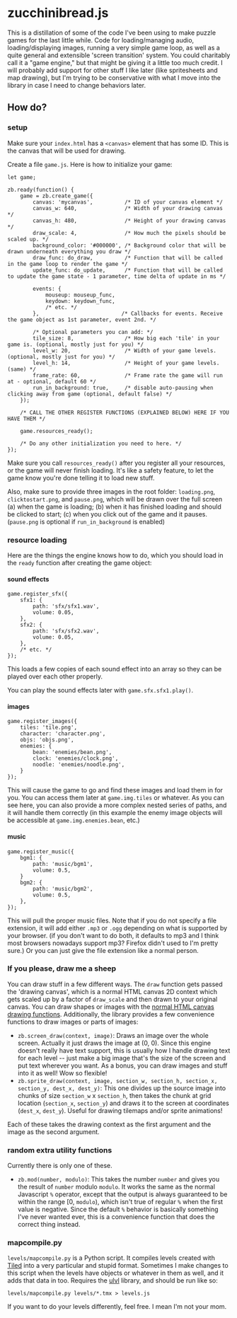 # zucchinibread.js

This is a distillation of some of the code I've been using to make puzzle games for the last little while. Code for loading/managing audio, loading/displaying images, running a very simple game loop, as well as a quite general and extensible 'screen transition' system. You could charitably call it a "game engine," but that might be giving it a little too much credit. I will probably add support for other stuff I like later (like spritesheets and map drawing), but I'm trying to be conservative with what I move into the library in case I need to change behaviors later.

## How do?

### setup

Make sure your `index.html` has a `<canvas>` element that has some ID. This is the canvas that will be used for drawing.

Create a file `game.js`. Here is how to initialize your game:

```
let game;

zb.ready(function() {
    game = zb.create_game({
        canvas: 'mycanvas',          /* ID of your canvas element */
        canvas_w: 640,               /* Width of your drawing canvas */
        canvas_h: 480,               /* Height of your drawing canvas */
        draw_scale: 4,               /* How much the pixels should be scaled up. */
        background_color: '#000000', /* Background color that will be drawn underneath everything you draw */
        draw_func: do_draw,          /* Function that will be called in the game loop to render the game */
        update_func: do_update,      /* Function that will be called to update the game state - 1 parameter, time delta of update in ms */

        events: {
            mouseup: mouseup_func,
            keydown: keydown_func,
            /* etc. */
        },                          /* Callbacks for events. Receive the game object as 1st parameter, event 2nd. */

        /* Optional parameters you can add: */
        tile_size: 8,                /* How big each 'tile' in your game is. (optional, mostly just for you) */
        level_w: 20,                 /* Width of your game levels. (optional, mostly just for you) */
        level_h: 14,                 /* Height of your game levels. (same) */
        frame_rate: 60,              /* Frame rate the game will run at - optional, default 60 */
        run_in_background: true,     /* disable auto-pausing when clicking away from game (optional, default false) */
    });

    /* CALL THE OTHER REGISTER FUNCTIONS (EXPLAINED BELOW) HERE IF YOU HAVE THEM */

    game.resources_ready();

    /* Do any other initialization you need to here. */
});
```

Make sure you call `resources_ready()` after you register all your resources, or the game will never finish loading. It's like a safety feature, to let the game know you're done telling it to load new stuff.

Also, make sure to provide three images in the root folder: `loading.png`, `clicktostart.png`, and `pause.png`, which will be drawn over the full screen (a) when the game is loading; (b) when it has finished loading and should be clicked to start; (c) when you click out of the game and it pauses. (`pause.png` is optional if `run_in_background` is enabled)

### resource loading

Here are the things the engine knows how to do, which you should load in the `ready` function after creating the game object:

#### sound effects

```
game.register_sfx({
    sfx1: {
        path: 'sfx/sfx1.wav',
        volume: 0.05,
    },
    sfx2: {
        path: 'sfx/sfx2.wav',
        volume: 0.05,
    },
    /* etc. */
});
```

This loads a few copies of each sound effect into an array so they can be played over each other properly.

You can play the sound effects later with `game.sfx.sfx1.play()`.

#### images

```
game.register_images({
    tiles: 'tile.png',
    character: 'character.png',
    objs: 'objs.png',
    enemies: {
        bean: 'enemies/bean.png',
        clock: 'enemies/clock.png',
        noodle: 'enemies/noodle.png',
    }
});
```

This will cause the game to go and find these images and load them in for you. You can access them later at `game.img.tiles` or whatever. As you can see here, you can also provide a more complex nested series of paths, and it will handle them correctly (in this example the enemy image objects will be accessible at `game.img.enemies.bean`, etc.)

#### music

```
game.register_music({
    bgm1: {
        path: 'music/bgm1',
        volume: 0.5,
    }
    bgm2: {
        path: 'music/bgm2',
        volume: 0.5,
    },
});
```

This will pull the proper music files. Note that if you do not specify a file extension, it will add either `.mp3` or `.ogg` depending on what is supported by your browser. (if you don't want to do both, it defaults to mp3 and I think most browsers nowadays support mp3? Firefox didn't used to I'm pretty sure.) Or you can just give the file extension like a normal person.

### If you please, draw me a sheep

You can draw stuff in a few different ways. The `draw` function gets passed the 'drawing canvas', which is a normal HTML canvas 2D context which gets scaled up by a factor of `draw_scale` and then drawn to your original canvas. You can draw shapes or images with the [normal HTML canvas drawing functions](https://developer.mozilla.org/en-US/docs/Web/API/Canvas_API/Tutorial). Additionally, the library provides a few convenience functions to draw images or parts of images:

* `zb.screen_draw(context, image)`: Draws an image over the whole screen. Actually it just draws the image at (0, 0). Since this engine doesn't really have text support, this is usually how I handle drawing text for each level -- just make a big image that's the size of the screen and put text wherever you want. As a bonus, you can draw images and stuff into it as well! Wow so flexible!
* `zb.sprite_draw(context, image, section_w, section_h, section_x, section_y, dest_x, dest_y)`: This one divides up the source image into chunks of size `section_w` x `section_h`, then takes the chunk at grid location (`section_x`, `section_y`) and draws it to the screen at coordinates (`dest_x`, `dest_y`). Useful for drawing tilemaps and/or sprite animations!

Each of these takes the drawing context as the first argument and the image as the second argument.

### random extra utility functions

Currently there is only one of these.

* `zb.mod(number, modulo)`: This takes the number `number` and gives you the result of `number` modulo `modulo`. It works the same as the normal Javascript `%` operator, except that the output is always guaranteed to be within the range [0, `modulo`), which isn't true of regular `%` when the first value is negative. Since the default `%` behavior is basically something I've never wanted ever, this is a convenience function that does the correct thing instead.

### mapcompile.py

`levels/mapcompile.py` is a Python script. It compiles levels created with [Tiled](https://mapeditor.org) into a very particular and stupid format. Sometimes I make changes to this script when the levels have objects or whatever in them as well, and it adds that data in too. Requires the [ulvl](https://ulvl.github.io/) library, and should be run like so:

```
levels/mapcompile.py levels/*.tmx > levels.js
```

If you want to do your levels differently, feel free. I mean I'm not your mom.
